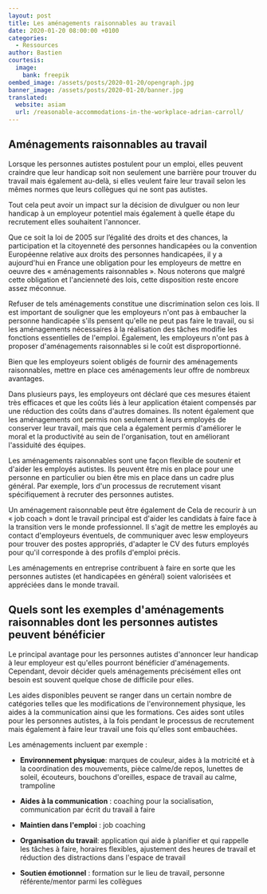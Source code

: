 ```yaml
---
layout: post
title: Les aménagements raisonnables au travail
date: 2020-01-20 08:00:00 +0100
categories:
  - Ressources
author: Bastien
courtesis:
  image:
    bank: freepik
oembed_image: /assets/posts/2020-01-20/opengraph.jpg
banner_image: /assets/posts/2020-01-20/banner.jpg
translated:
  website: asiam
  url: /reasonable-accommodations-in-the-workplace-adrian-carroll/
---
```


## Aménagements raisonnables au travail

Lorsque les personnes autistes postulent pour un emploi, elles peuvent craindre que leur handicap soit non seulement une barrière 
pour trouver du travail mais également au-delà, si elles veulent faire leur travail selon les mêmes normes que leurs collègues qui ne sont pas autistes.

Tout cela peut avoir un impact sur la décision de divulguer ou non leur handicap à un employeur potentiel mais également
à quelle étape du recrutement elles souhaitent l'annoncer.

Que ce soit la loi de 2005 sur l’égalité des droits et des chances, la participation et la citoyenneté des personnes handicapées 
ou la convention Européenne relative aux droits des personnes handicapées, 
il y a aujourd'hui en France une obligation pour les employeurs de mettre en oeuvre des «&nbsp;aménagements raisonnables&nbsp;».
Nous noterons que malgré cette obligation et l'ancienneté des lois, cette disposition reste encore assez méconnue.

Refuser de tels aménagements constitue une discrimination selon ces lois.
Il est important de souligner que les employeurs n'ont pas à embaucher la personne handicapée s'ils pensent qu'elle ne peut pas faire le travail, ou si les aménagements nécessaires à la réalisation des tâches modifie les fonctions essentielles de l'emploi.
Également, les employeurs n'ont pas à proposer d'aménagements raisonnables si le coût est disproportionné.

Bien que les employeurs soient obligés de fournir des aménagements raisonnables,
mettre en place ces aménagements leur offre de nombreux avantages.

Dans plusieurs pays, les employeurs ont déclaré que ces mesures étaient très efficaces et que 
les coûts liés à leur application étaient compensés par une réduction des coûts dans d'autres domaines.
Ils notent également que les aménagements ont permis non seulement à leurs employés de conserver leur travail,
mais que cela a également permis d'améliorer le moral et la productivité au sein de l'organisation, 
tout en améliorant l'assiduité des équipes.

Les aménagements raisonnables sont une façon flexible de soutenir et d'aider les employés autistes.
Ils peuvent être mis en place pour une personne en particulier ou bien être mis en place dans un cadre plus général.
Par exemple, lors d'un processus de recrutement visant spécifiquement à recruter des personnes autistes.

Un aménagement raisonnable peut être également de Cela de recourir à un «&nbsp;job coach&nbsp;» dont le travail principal est d'aider les candidats à 
faire face à la transition vers le monde professionnel. Il s'agit de mettre les employés au contact d'employeurs éventuels,
de communiquer avec lesw employeurs pour trouver des postes appropriés, d'adapter le CV des futurs employés pour qu'il corresponde à des profils
d'emploi précis.

Les aménagements en entreprise contribuent à faire en sorte que les personnes autistes (et handicapées en général) soient valorisées
et appréciées dans le monde travail.

## Quels sont les exemples d'aménagements raisonnables dont les personnes autistes peuvent bénéficier


Le principal avantage pour les personnes autistes d'annoncer leur handicap à leur employeur
est qu'elles pourront bénéficier d'aménagements.
Cependant, devoir décider quels aménagements précisément elles ont besoin est souvent quelque chose de difficile pour elles.

Les aides disponibles peuvent se ranger dans un certain nombre de catégories telles que les modifications
de l'environnement physique, les aides à la communication ainsi que les formations.
Ces aides sont utiles pour les personnes autistes, à la fois pendant le  processus de recrutement mais également à faire
leur travail une fois qu'elles sont embauchées.


Les aménagements incluent par exemple :


  - **Environnement physique**: marques de couleur, aides à la motricité et à la coordination des mouvements,
pièce calme/de repos, lunettes de soleil, écouteurs, bouchons d'oreilles, espace de travail au calme, trampoline

  - **Aides à la communication**&nbsp;: coaching pour la socialisation, communication par écrit du travail à faire

  - **Maintien dans l'emploi**&nbsp;: job coaching

  - **Organisation du travail**: application qui aide à planifier et qui rappelle les tâches à faire, horaires flexibles, ajustement des heures de travail et réduction des distractions dans l'espace de travail

  - **Soutien émotionnel**&nbsp;: formation sur le lieu de travail, personne référente/mentor parmi les collègues
